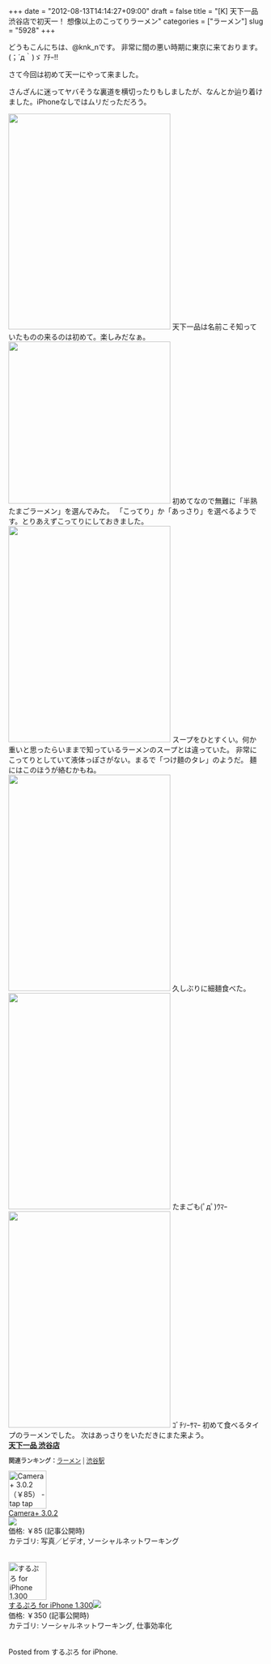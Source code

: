 +++
date = "2012-08-13T14:14:27+09:00"
draft = false
title = "[K] 天下一品 渋谷店で初天一！ 想像以上のこってりラーメン"
categories = ["ラーメン"]
slug = "5928"
+++

どうもこんにちは、@knk_nです。
非常に間の悪い時期に東京に来ております。(；´д｀)ゞ ｱﾁｰ!!

さて今回は初めて天一にやって来ました。

<!--more-->
さんざんに迷ってヤバそうな裏道を横切ったりもしましたが、なんとか辿り着けました。iPhoneなしではムリだっただろう。

<img width="320" height="426" src="https://knk-n.com/images/2012/08/slooProImg_20120813141412.jpg" alt="" class="slooProImg" />
天下一品は名前こそ知っていたものの来るのは初めて。楽しみだなぁ。



<img alt="" src="https://knk-n.com/images/2012/08/slooProImg_20120813141358.jpg" width="320" height="320" class="slooProImg" />
初めてなので無難に「半熟たまごラーメン」を選んでみた。
「こってり」か「あっさり」を選べるようです。とりあえずこってりにしておきました。


<img alt="" src="https://knk-n.com/images/2012/08/slooProImg_20120813141344.jpg" width="320" height="427" class="slooProImg" />
スープをひとすくい。何か重いと思ったらいままで知っているラーメンのスープとは違っていた。
非常にこってりとしていて液体っぽさがない。まるで「つけ麺のタレ」のようだ。
麺にはこのほうが絡むかもね。

<img alt="" src="https://knk-n.com/images/2012/08/slooProImg_20120813141326.jpg" width="320" height="427" class="slooProImg" />
久しぶりに細麺食べた。

<img alt="" src="https://knk-n.com/images/2012/08/slooProImg_20120813141302.jpg" width="320" height="427" class="slooProImg" />
たまごも(ﾟдﾟ)ｳﾏｰ

<img alt="" src="https://knk-n.com/images/2012/08/slooProImg_20120813141243.jpg" width="320" height="427" class="slooProImg" />
ｺﾞﾁｿｰｻﾏｰ
初めて食べるタイプのラーメンでした。
次はあっさりをいただきにまた来よう。

<div><strong><a href="http://tabelog.com/tokyo/A1303/A130301/13019266/" target="_blank">天下一品 渋谷店</a></strong><br><script src="http://tabelog.com/badge/google_badge?rcd=13019266" type="text/javascript" charset="utf-8"></script></div><p style="color:#444444; font-size:12px;"><strong>関連ランキング：</strong><a href="http://tabelog.com/ramen/">ラーメン</a> | <a href="http://tabelog.com/tokyo/A1303/A130301/R4698/">渋谷駅</a></p>

<table class="appstorehelper"><a href="http://click.linksynergy.com/fs-bin/stat?id=48HB7K3zmMg&offerid=94348&type=3&subid=0&tmpid=2192&RD_PARM1=http%253A%252F%252Fitunes.apple.com%252Fjp%252Fapp%252Fcamera%252B%252Fid329670577%253Fmt%253D8%2526uo%253D4%2526partnerId%253D30" target="new"><img class="appstorehelper_appicn" width="75" height="75" src="http://a3.mzstatic.com/us/r1000/110/Purple/v4/68/4c/7f/684c7fb6-d903-dc7d-9528-e5520ac8092a/mzm.jszhtrie.175x175-75.png" alt="Camera+ 3.0.2（￥85） - tap tap tap - tap tap tap LLC"></a><div class="appstorehelper_text"><a href="http://click.linksynergy.com/fs-bin/stat?id=48HB7K3zmMg&offerid=94348&type=3&subid=0&tmpid=2192&RD_PARM1=http%253A%252F%252Fitunes.apple.com%252Fjp%252Fapp%252Fcamera%252B%252Fid329670577%253Fmt%253D8%2526uo%253D4%2526partnerId%253D30" target="new">Camera+ 3.0.2</a><br><a href="http://click.linksynergy.com/fs-bin/stat?id=48HB7K3zmMg&offerid=94348&type=3&subid=0&tmpid=2192&RD_PARM1=http%253A%252F%252Fitunes.apple.com%252Fjp%252Fapp%252Fcamera%252B%252Fid329670577%253Fmt%253D8%2526uo%253D4%2526partnerId%253D30" target="itunes_store"><img class="appstorehelper_icn" src="http://ax.phobos.apple.com.edgesuite.net/ja_jp/images/web/linkmaker/badge_appstore-sm.gif" ></a><br>価格: ￥85 (記事公開時)<br>カテゴリ: 写真／ビデオ, ソーシャルネットワーキング<br></div></table>

<table class="appstorehelper"><a href="http://click.linksynergy.com/fs-bin/stat?id=48HB7K3zmMg&offerid=94348&type=3&subid=0&tmpid=2192&RD_PARM1=http%253A%252F%252Fitunes.apple.com%252Fjp%252Fapp%252Fsurupuro-for-iphone%252Fid436676299%253Fmt%253D8%2526uo%253D4%2526partnerId%253D30" target="new"><img class="appstorehelper_appicn" width="75" height="75" src="http://a1.mzstatic.com/us/r1000/103/Purple/v4/22/ff/d4/22ffd4b1-e475-3d34-63fc-035575806582/mzl.xejvrijs.175x175-75.jpg" alt="するぷろ for iPhone 1.300（￥350） - Gachatech - isshin"></a><div class="appstorehelper_text"><a href="http://click.linksynergy.com/fs-bin/stat?id=48HB7K3zmMg&offerid=94348&type=3&subid=0&tmpid=2192&RD_PARM1=http%253A%252F%252Fitunes.apple.com%252Fjp%252Fapp%252Fsurupuro-for-iphone%252Fid436676299%253Fmt%253D8%2526uo%253D4%2526partnerId%253D30" target="new">するぷろ for iPhone 1.300</a><a href="http://click.linksynergy.com/fs-bin/stat?id=48HB7K3zmMg&offerid=94348&type=3&subid=0&tmpid=2192&RD_PARM1=http%253A%252F%252Fitunes.apple.com%252Fjp%252Fapp%252Fsurupuro-for-iphone%252Fid436676299%253Fmt%253D8%2526uo%253D4%2526partnerId%253D30" target="itunes_store"><img class="appstorehelper_icn" src="http://ax.phobos.apple.com.edgesuite.net/ja_jp/images/web/linkmaker/badge_appstore-sm.gif" ></a><br>価格: ￥350 (記事公開時)<br>カテゴリ: ソーシャルネットワーキング, 仕事効率化<br></div></table>  Posted from するぷろ for iPhone.
